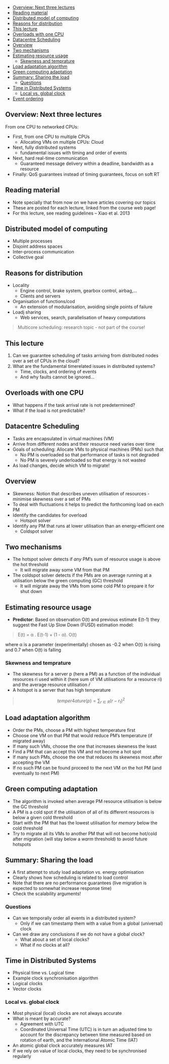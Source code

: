 - [Overview: Next three lectures](#overview-next-three-lectures)
- [Reading material](#reading-material)
- [Distributed model of computing](#distributed-model-of-computing)
- [Reasons for distribution](#reasons-for-distribution)
- [This lecture](#this-lecture)
- [Overloads with one CPU](#overloads-with-one-cpu)
- [Datacentre Scheduling](#datacentre-scheduling)
- [Overview](#overview)
- [Two mechanisms](#two-mechanisms)
- [Estimating resource usage](#estimating-resource-usage)
  - [Skewness and temprature](#skewness-and-temprature)
- [Load adaptation algorithm](#load-adaptation-algorithm)
- [Green computing adaptation](#green-computing-adaptation)
- [Summary: Sharing the load](#summary-sharing-the-load)
  - [Questions](#questions)
- [Time in Distributed Systems](#time-in-distributed-systems)
  - [Local vs. global clock](#local-vs-global-clock)
- [Event ordering](#event-ordering)
## Overview: Next three lectures
From one CPU to networked CPUs:
* First, from one CPU to multiple CPUs
  * Allocating VMs on multiple CPUs: Cloud
* Next, fully distributed systems
  * fundamental issues with timing and order of
events
* Next, hard real-time communication
  * Guaranteed message delivery within a
deadline, bandwidth as a resource
* Finally: QoS guarantees instead of
timing guarantees, focus on soft RT
## Reading material
* Note specially that from now on we
have articles covering our topics
* These are posted for each lecture,
linked from the course web page!
*  For this lecture, see reading guidelines
– Xiao et al. 2013 
## Distributed model of computing
* Multiple processes
* Disjoint address spaces
* Inter-process communication
* Collective goal
## Reasons for distribution
* Locality
  * Engine control, brake system, gearbox control, airbag,…
  * Clients and servers
* Organisation of functions/cod
  * An extension of modularisation, avoiding single points of failure
* Loadj sharing
  * Web services, search, parallelisation of
heavy computations
> Multicore scheduling:
research topic - not part of
the course!
## This lecture
1. Can we guarantee scheduling of tasks
arriving from distributed nodes over a set
of CPUs in the cloud? 
2. What are the fundamental timerelated issues in distributed systems?
   * Time, clocks, and ordering of events
   * And why faults cannot be ignored...
## Overloads with one CPU
* What happens if the task arrival rate is
not predetermined?
* What if the load is not predictable?
## Datacentre Scheduling
* Tasks are encapsulated in virtual machines (VM)
* Arrive from different nodes and their resource need varies over time 
* Goals of scheduling: Allocate VMs to physical
machines (PMs) such that 
  * No PM is overloaded so that performance of
tasks is not degraded
  * No PM is severely underloaded so that
energy is not wasted
* As load changes, decide which VM to migrate!
## Overview
* Skewness: Notion that describes uneven
utilisation of resources - minimise
skewness over a set of PMs
* To deal with fluctuations it helps to
predict the forthcoming load on each PM 
* Identify the candidates for overload
  * Hotspot solver
*  Identify any PM that runs at lower
utilisation than an energy-efficient one
   * Coldspot solver
## Two mechanisms
* The hotspot solver detects if *any* PM’s
sum of resource usage is above the hot
threshold
  *  It will migrate away some VM from that PM
* The coldspot solver detects if the PMs
are on average running at a utilisation
below the green computing (GC)
threshold
  * It will migrate away the VMs from some cold
PM to prepare it for shut down
## Estimating resource usage
* **Predictor**: Based on observation O(t)
and previous estimate E(t-1) they
suggest the Fast Up Slow Down (FUSD)
estimation model:
> E(t) =
α . E(t-1) + (1 -
α). O(t)

where
α is a parameter (experimentally) chosen
as -0.2 when O(t) is rising and 0.7 when O(t) is
falling
### Skewness and temprature
* The skewness for a server p (here a PM)
as a function of the individual resources
ri used within it (here sum of VM
utilisations for a resource
ri) and the
average resource utilisation
$\bar{r}$
* A hotspot is a server that has high
temperature 
> $$temper4ature(p)=\sum_{r\in R}(r-r_t)^2$$
## Load adaptation algorithm
* Order the PMs, choose a PM with highest
temperature first
* Choose one VM on that PM that would reduce
PM’s temperature (if migrated away)
* If many such VMs, choose the one that
increases skewness the least
* Find a PM that can accept this VM and not
become a hot spot
* If many such PMs, choose the one that reduces
its skewness most after accepting the VM
* If no such PM can be found proceed to the next
VM on the hot PM (and eventually to next PM)
## Green computing adaptation
* The algorithm is invoked when average PM
resource utilisation is below the GC threshold
* A PM is a cold spot if the utilisation of all of its
different resources is below a given cold
threshold
* Start with the PM that has the lowest
utilisation for *memory* below the cold threshold
* Try to migrate all its VMs to another PM that
will not become hot/cold after migration (will
stay below a *warm* threshold) to avoid future
hotspots
## Summary: Sharing the load
* A first attempt to study load adaptation
vs. energy optimisation
* Clearly shows how scheduling is related
to load control
* Note that there are no performance
guarantees (live migration is expected
to somewhat increase response time) 
* Check the scalability arguments!
### Questions
* Can we temporally order all events in a
distributed system?
  * Only if we can timestamp them with a
value from a global (universal) clock
*  Can we draw any conclusions if we do
not have a global clock? 
   * What about a set of local clocks?
   * What if no clocks at all?
## Time in Distributed Systems
* Physical time vs. Logical time
* Example clock synchronisation algorithm
* Logical clocks
* Vector clocks
### Local vs. global clock
* Most physical (local) clocks are not
always accurate
* What is meant by accurate?
  *  Agreement with UTC
  *  Coordinated Universal Time (UTC) is in turn
an adjusted time to account for the discrepancy between time measured based on rotation of earth, and the International
Atomic Time (IAT)
* An atomic global clock accurately
measures IAT
* If we rely on value of local clocks, they need to be synchronised regularly
